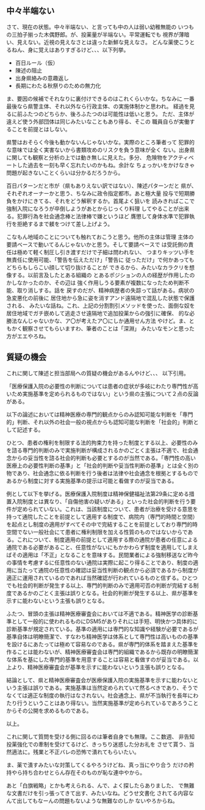 ﻿## 中々半端ない

さて、現在の状態。中々半端ない、と言っても中の人は弱い幼稚無能の
いつもの三拍子揃った木偶野郎。が、投薬量が半端ない。平常運転でも
視界が薄暗い、見えない。近視の見えなさとは違った新鮮な見えなさ。
どんな薬使こうとるねん、身に覚えはありすぎるけど、、、以下列挙。

- 百日ルール（仮）
- 陳述の阻止
- 出身県絡みの意趣返し
- 長期にわたる秋祭りのための無力化

ま、要因の候補でそれなりに裏付けできるのはこれくらいかな。ちなみに
一番最後なら県警主体、それ以外なら行政主体、の実施体制かと思われ。
経過を見るに前ふたつのどちらか、後ろふたつのは可能性は低いと思う。
ただ、主体が違えど使う外部団体は同じみたいなこともあり得る、そこの
職員自らが実働することを前提とはしない。

県警はおそらく今後も動かないんじゃないかな。実際のところ筆者って
犯罪的な意味では全く実害ないから書類攻めのリスクを負う意味が全く
ない。出身県に関しても観察と分析の上では動き無しに見えた。多分、
危険物をアクティベートした過去を一刻も早く忘れたいのかもね。余計な
ちょっかいをかけなきゃ問題が起きないことくらいは分かるだろうから。

百日パターンだと市が（県もありえない訳ではない）、陳述パターンだと
県が、それぞれオーナーかと思う、ちなみに政令指定都市。あと極大量
投与で短期勝負をかけにきてる、それをどう解釈するか。首尾よく狙いを
読みきればここで強制入院になろうが卒倒しようがあとからじっくり料理
してやることが出来る。犯罪行為を社会通念棒と法律棒で嫌というほど
膺懲して身体水準で犯罪執行を拒絶するまで躾をつけて差し上げよう。

こなもん地域のことについても触れておこうと思う。他所の主体は管理
主体の要請ベースで動いてるんじゃないかと思う。そして要請ベースで
は受託側の責任は極めて軽く制圧し引き渡すだけで子細は問われない、
つまりキッツい手を無責任に使用可能、「警告を伝えただけ」「警告に
従っただけ」で何かあってもどちらもしらこい顔して切り抜けることが
できるから、みたいなカラクリを想像する。以前言及したとある組織の
とあるポジションの人の経歴が作用したのかしなかったのか、その辺は
強く作用しうる要素が複数になったため判断不能、取り消しする。話を
戻すのだが、精神病歴者の失踪って話がある。病状の急変悪化の前後に
居住地から急に姿を消すアンド遠隔地で混乱した状態で保護される、
みたいな話ね。これ、上記の分割割引メソッドを使った、面倒な奴を
居住地域でガチ嵌めして逃走させ遠隔地で追加投薬からの強引に確保、
的な必勝法なんじゃないかな、ア〇が考えたア〇にしか通用せん方法
やけど。ま、ともかく観察させてもらいますわ、筆者のことは「深淵」
みたいなモンと思った方がエエやろね。


## 質疑の機会

これに関して陳述と担当部局への質疑の機会があるんやけど、、、
以下引用。

「医療保護入院の必要性の判断については患者の症状が多岐にわたり専門性が高いため実施基準を定められるものではない」という県の主張について２点の反論がある。

以下の論述においては精神医療の専門的観点からのみ認知可能な判断を「専門的」判断、それ以外の社会一般の視点からも認知可能な判断を「社会的」判断として記述する。

ひとつ、患者の権利を制限する法的拘束力を持った制度とする以上、必要性のみを諮る専門的判断のみで実施判断が構成されるかのごとく主張は不適で、社会通念からの妥当性を諮る社会的判断も必要とするのが当然である。「専門性の高い医療上の必要性判断の基準」と「社会的判断や妥当性判断の基準」とは全く別の物であり、社会通念に依る判断を行う後者は法律や社会通念を根拠とするものであるから制度に対する実施基準の提示は可能と看做すのが妥当である。

例として以下を挙げる。医療保護入院制度は精神保健福祉法第29条に定める措置入院制度とは異なり、「自傷他害の疑いがある」といった社会的判断を行う要件が定められていない。これは、当該制度について、患者が治療を受ける意思を持って通院したことを前提として適用する制度で、病院内（専門的時間と空間）を起点とし制度の適用がすべてその中で完結することを前提としており専門的時空間でない一般社会にて患者に権利制限を加える性質のものではないからである。これについて、制度適用の前提として適用する際の通院が患者の任意による通院である必要があること、任意性がないにもかかわらず制度を適用してしまえばその適用は「不正」となることを意味する。民間業者による強制移送など昨今の事情を考慮するに任意性のない通院は実際に起こり得ることであり、制度の適用に当たって通院の任意性の確認は妥当性判断の観点から必須であるから制度が適正に運用されているのであれば当然確認が行われているものと信ずる。ひとつでも社会的判断が発生する以上、専門的判断のみで適用可否の判断が完結する制度であるかのごとく主張は誤りとなる。社会的判断が発生する以上、県が基準を示すに能わないという主張も誤りとなる。

ふたつ、冒頭の主張は精神医療審査会においては不適である。精神医学の診断基準として一般的に使われるものにDSM5がありそれには手短、明快かつ具体的に診断基準が規定されている。基準の適用には専門的な知識や経験が必要であるが基準自体は明瞭簡潔で、すなわち精神医学は体系として専門性は高いものの基準を設けるにあたっては極めて容易なのである。県が専門的体系を踏まえた基準を作ることは能わないが、精神医療審査会は専門的組織であるから既存の明瞭簡潔な体系を基にした専門的基準を用意することは容易と看做すのが妥当である。以上より、精神医療審査会が基準を示すに能わないという主張も誤りとなる。

結論として、県と精神医療審査会が医療保護入院の実施基準を示すに能わないという主張は誤りである。実施基準は当然定められていて然るべきであり、そうでなくては適正な制度の執行はなされない。社会通念上、県が不当執行を長年にわたり行うということはあり得ない。当然実施基準が定められているであろうことからその公開を求めるものである。

以上。

これに関して質問を受ける側に回るのは筆者自身でも無理。ここ数週、
非告知投薬強化での牽制を受けてるけど、きっちり迷惑した分お礼を
させて貰う、当然適法に。残業と不正バレの恐怖で潰れてもらいたい。

ま、薬で潰すみたいな対策してくるやろうけどね、真っ当にやり合う
だけの矜持やら持ち合わせとらん存在そのものが恥な連中やから。

あと「白旗戦略」とかも考えられる、んで、よく探したらありました、
で無難な文書だけを引っ張ってきて出す、みたいなね。どうせ文書化
されてる内容なんて出してもなーんの問題もないような無難なのしか
ないやろからね。
